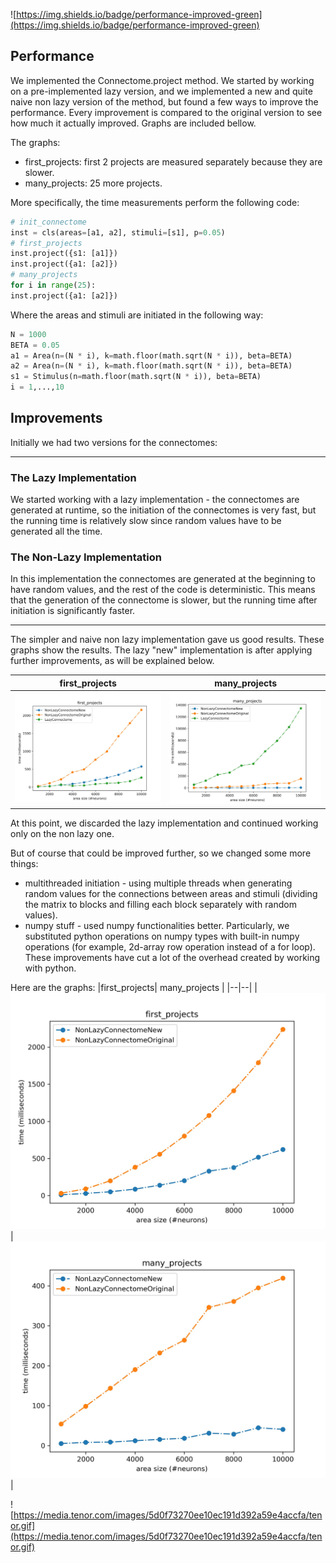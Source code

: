 

![https://img.shields.io/badge/performance-improved-green](https://img.shields.io/badge/performance-improved-green)

## Performance

We implemented the Connectome.project method.
We started by working on a pre-implemented lazy version, and we implemented a new and quite naive non lazy version of the method, but found a few ways to improve the performance.
Every improvement is compared to the original version to see how much it actually improved.
Graphs are included bellow.

The graphs:
- first_projects: first 2 projects are measured separately because they are slower.
- many_projects: 25 more projects.

More specifically, the time measurements perform the following code:
```python
# init_connectome
inst = cls(areas=[a1, a2], stimuli=[s1], p=0.05) 
# first_projects 
inst.project({s1: [a1]})  
inst.project({a1: [a2]})  
# many_projects
for i in range(25):  
inst.project({a1: [a2]})
```
Where the areas and stimuli are initiated in the following way:
```python
N = 1000
BETA = 0.05
a1 = Area(n=(N * i), k=math.floor(math.sqrt(N * i)), beta=BETA)  
a2 = Area(n=(N * i), k=math.floor(math.sqrt(N * i)), beta=BETA)
s1 = Stimulus(n=math.floor(math.sqrt(N * i)), beta=BETA)
i = 1,...,10
```

## Improvements

Initially we had two versions for the connectomes:
__________________________________________________________

### The Lazy Implementation

We started working with a lazy implementation - the connectomes are generated at runtime, so the initiation of the connectomes is very fast, but the running time is relatively slow since random values have to be generated all the time.

### The Non-Lazy Implementation

In this implementation the connectomes are generated at the beginning to have random values, and the rest of the code is deterministic. This means that the generation of the connectome is slower, but the running time after initiation is significantly faster.
___________________________________________________________

The simpler and naive non lazy implementation gave us good results. These graphs show the results. The lazy "new" implementation is after applying further improvements, as will be explained below.

|first_projects| many_projects |
|--|--|
| ![first_projects](https://github.com/Assemblies-Performance/graphs/blob/master/performance2/first_projects.JPG?raw=true) | ![many_projects](https://github.com/Assemblies-Performance/graphs/blob/master/performance2/many_projects.JPG?raw=true) |

At this point, we discarded the lazy implementation and continued working only on the non lazy one. 

But of course that could be improved further, so we changed some more things:
- multithreaded initiation - using multiple threads when generating random values for the connections between areas and stimuli (dividing the matrix to blocks and filling each block separately with random values).
- numpy stuff - used numpy functionalities better. Particularly, we substituted python operations on numpy types with built-in numpy operations (for example, 2d-array row operation instead of a for loop). These improvements have cut a lot of the overhead created by working with python.

Here are the graphs:
|first_projects| many_projects |
|--|--|
| ![first_projects](https://github.com/Assemblies-Performance/graphs/blob/master/perforamance1/first_projects.jpg?raw=true) | ![many_projects](https://github.com/Assemblies-Performance/graphs/blob/master/perforamance1/many_projects.jpg?raw=true) |

![https://media.tenor.com/images/5d0f73270ee10ec191d392a59e4accfa/tenor.gif](https://media.tenor.com/images/5d0f73270ee10ec191d392a59e4accfa/tenor.gif)
